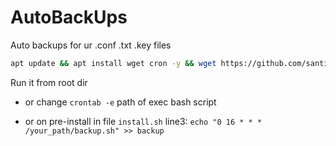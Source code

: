 # AutoBackUps
Auto backups for ur .conf .txt .key files

```bash
apt update && apt install wget cron -y && wget https://github.com/santiagz/AutoBackUps/raw/main/install.sh && chmod +x install.sh && ./install.sh
```

Run it from root dir 

- or change `crontab -e` path of exec bash script 

- or on pre-install in file `install.sh` line3: `echo "0 16 * * * /your_path/backup.sh" >> backup`

